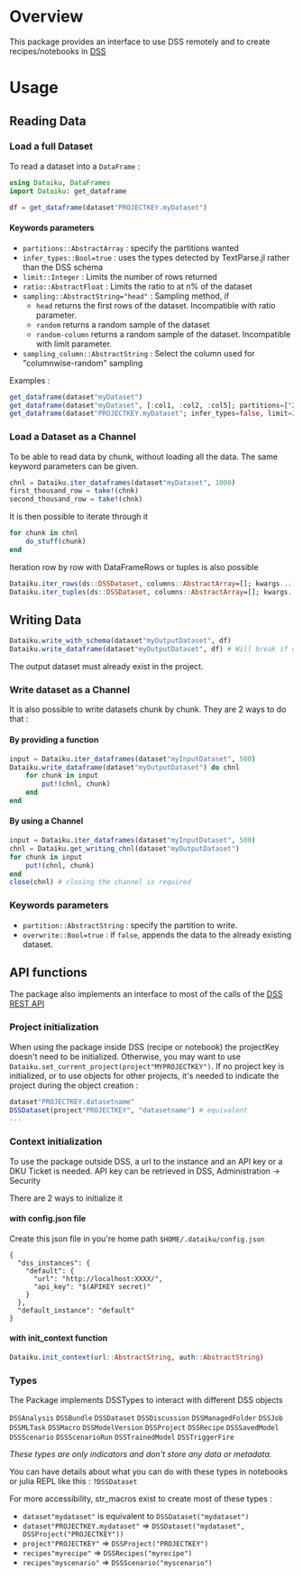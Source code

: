 # Overview
This package provides an interface to use DSS remotely and to create recipes/notebooks in [DSS](https://www.dataiku.com/dss/)

# Usage
## Reading Data
### Load a full Dataset
To read a dataset into a `DataFrame` :
```julia
using Dataiku, DataFrames
import Dataiku: get_dataframe

df = get_dataframe(dataset"PROJECTKEY.myDataset")
```
#### Keywords parameters
- `partitions::AbstractArray` : specify the partitions wanted
- `infer_types::Bool=true` : uses the types detected by TextParse.jl rather than the DSS schema
- `limit::Integer` : Limits the number of rows returned
- `ratio::AbstractFloat` : Limits the ratio to at n% of the dataset
- `sampling::AbstractString="head"` : Sampling method, if
    * `head` returns the first rows of the dataset. Incompatible with ratio parameter.
    * `random` returns a random sample of the dataset
    * `random-column` returns a random sample of the dataset. Incompatible with limit parameter.
- `sampling_column::AbstractString` : Select the column used for "columnwise-random" sampling

Examples :
```julia
get_dataframe(dataset"myDataset")
get_dataframe(dataset"myDataset", [:col1, :col2, :col5]; partitions=["2019-02", "2019-03"])
get_dataframe(dataset"PROJECTKEY.myDataset"; infer_types=false, limit=200, sampling="random")
```

### Load a Dataset as a Channel
To be able to read data by chunk, without loading all the data. The same keyword parameters can be given.
```julia
chnl = Dataiku.iter_dataframes(dataset"myDataset", 1000)
first_thousand_row = take!(chnk)
second_thousand_row = take!(chnk)
```
It is then possible to iterate through it
```julia
for chunk in chnl
    do_stuff(chunk)
end
```
Iteration row by row with DataFrameRows or tuples is also possible
```julia
Dataiku.iter_rows(ds::DSSDataset, columns::AbstractArray=[]; kwargs...)
Dataiku.iter_tuples(ds::DSSDataset, columns::AbstractArray=[]; kwargs...)
```
## Writing Data
```julia
Dataiku.write_with_schema(dataset"myOutputDataset", df)
Dataiku.write_dataframe(dataset"myOutputDataset", df) # Will break if output dataset doesn't have the right schema
```
The output dataset must already exist in the project.

### Write dataset as a Channel
It is also possible to write datasets chunk by chunk. They are 2 ways to do that :

#### By providing a function
```julia
input = Dataiku.iter_dataframes(dataset"myInputDataset", 500)
Dataiku.write_dataframe(dataset"myOutputDataset") do chnl
    for chunk in input
        put!(chnl, chunk)
    end
end
```
#### By using a Channel
```julia
input = Dataiku.iter_dataframes(dataset"myInputDataset", 500)
chnl = Dataiku.get_writing_chnl(dataset"myOutputDataset")
for chunk in input
    put!(chnl, chunk)
end
close(chnl) # closing the channel is required
```

### Keywords parameters
- `partition::AbstractString` : specify the partition to write.
- `overwrite::Bool=true` : if `false`, appends the data to the already existing dataset.

## API functions
The package also implements an interface to most of the calls of the [DSS REST API](https://doc.dataiku.com/dss/api/5.0/rest/)

### Project initialization
When using the package inside DSS (recipe or notebook) the projectKey doesn't need to be initialized. Otherwise, you may want to use `Dataiku.set_current_project(project"MYPROJECTKEY")`.
If no project key is initialized, or to use objects for other projects, it's needed to indicate the project during the object creation :
```julia
dataset"PROJECTKEY.datasetname"
DSSDataset(project"PROJECTKEY", "datasetname") # equivalent
...
```

### Context initialization
To use the package outside DSS, a url to the instance and an API key or a DKU Ticket is needed. 
API key can be retrieved in DSS, Administration -> Security

There are 2 ways to initialize it
#### with config.json file
Create this json file in you're home path `$HOME/.dataiku/config.json`
```
{
  "dss_instances": {
    "default": {
      "url": "http://localhost:XXXX/",
      "api_key": "$(APIKEY secret)"
    }
  },
  "default_instance": "default"
}
```
#### with init_context function
```julia
Dataiku.init_context(url::AbstractString, auth::AbstractString)
```

### Types
The Package implements DSSTypes to interact with different DSS objects

`DSSAnalysis` `DSSBundle` `DSSDataset` `DSSDiscussion` `DSSManagedFolder` `DSSJob` `DSSMLTask` `DSSMacro` `DSSModelVersion` `DSSProject` `DSSRecipe` `DSSSavedModel` `DSSScenario` `DSSScenarioRun` `DSSTrainedModel` `DSSTriggerFire`

 
*These types are only indicators and don't store any data or metadata.*

You can have details about what you can do with these types in notebooks or julia REPL like this : `?DSSDataset`

For more accessibility, str_macros exist to create most of these types :
* `dataset"mydataset"` is equivalent to `DSSDataset("mydataset")`
* `dataset"PROJECTKEY.mydataset"` => `DSSDataset("mydataset", DSSProject("PROJECTKEY"))`
* `project"PROJECTKEY"` => `DSSProject("PROJECTKEY")`
* `recipes"myrecipe"` => `DSSRecipes("myrecipe")`
* `recipes"myscenario"` => `DSSScenario("myscenario")`








